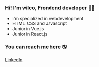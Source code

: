 ### Hi! I'm wilco, Frondend developer 👨‍💻

- I'm specialized in webdevelopment
- HTML, CSS and Javascript
- Junior in Vue.js
- Junior in React.js

### You can reach me here :earth_americas:
[LinkedIn](https://www.linkedin.com/in/wilco-logger-4b036586/)
